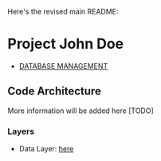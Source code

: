 Here's the revised main README:

# Project John Doe

- [DATABASE MANAGEMENT](./docs/db-management.md)

## Code Architecture
More information will be added here [TODO]

### Layers
- Data Layer: [here](./docs/data-layer.md)